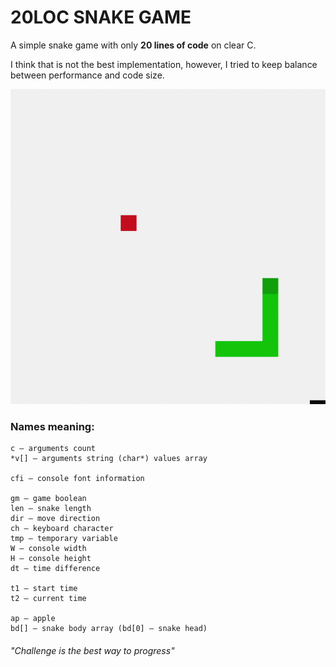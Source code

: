 # 20LOC SNAKE GAME

A simple snake game with only **20 lines of code** on clear C.

I think that is not the best implementation, however, I tried to keep balance between performance and code size.

![gif_3](screenshots/gif_3.gif)


### Names meaning:
```TXT
c – arguments count
*v[] – arguments string (char*) values array

cfi – console font information

gm – game boolean
len – snake length
dir – move direction
ch – keyboard character
tmp – temporary variable
W – console width
H – console height
dt – time difference

t1 – start time
t2 – current time

ap – apple
bd[] – snake body array (bd[0] – snake head)
```

###### *"Сhallenge is the best way to progress"*